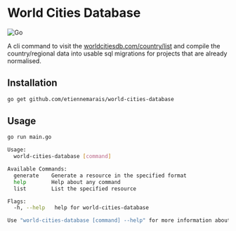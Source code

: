 # World Cities Database

![Go](https://github.com/etiennemarais/world-cities-database/workflows/Go/badge.svg?branch=master)

A cli command to visit the [worldcitiesdb.com/country/list](http://www.worldcitiesdb.com/country/list) and compile the country/regional data into usable sql migrations for projects that are already normalised.

## Installation

```sh
go get github.com/etiennemarais/world-cities-database
```

## Usage

```sh
go run main.go

Usage:
  world-cities-database [command]

Available Commands:
  generate    Generate a resource in the specified format
  help        Help about any command
  list        List the specified resource

Flags:
  -h, --help   help for world-cities-database

Use "world-cities-database [command] --help" for more information about a command.
```